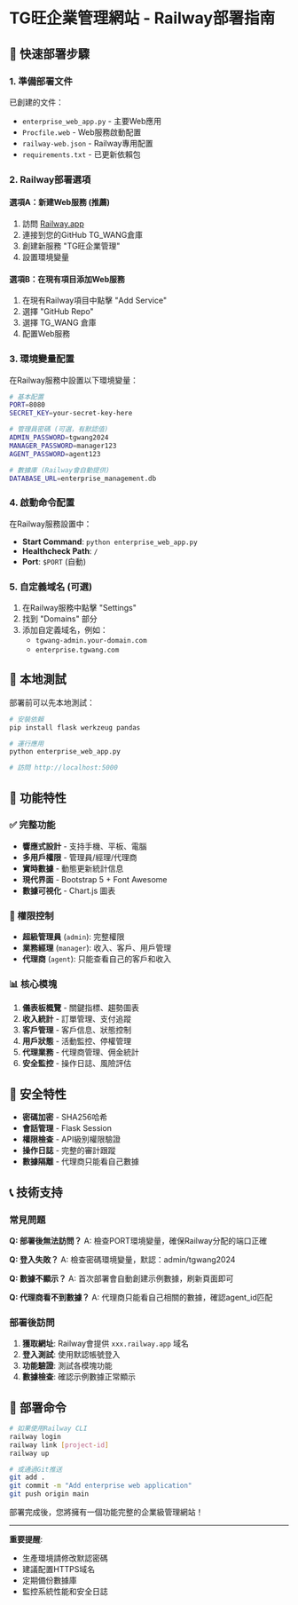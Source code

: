 # TG旺企業管理網站 - Railway部署指南

## 🚀 快速部署步驟

### 1. 準備部署文件
已創建的文件：
- `enterprise_web_app.py` - 主要Web應用
- `Procfile.web` - Web服務啟動配置
- `railway-web.json` - Railway專用配置
- `requirements.txt` - 已更新依賴包

### 2. Railway部署選項

#### 選項A：新建Web服務 (推薦)
1. 訪問 [Railway.app](https://railway.app)
2. 連接到您的GitHub TG_WANG倉庫
3. 創建新服務 "TG旺企業管理"
4. 設置環境變量

#### 選項B：在現有項目添加Web服務
1. 在現有Railway項目中點擊 "Add Service"
2. 選擇 "GitHub Repo" 
3. 選擇 TG_WANG 倉庫
4. 配置Web服務

### 3. 環境變量配置

在Railway服務中設置以下環境變量：

```bash
# 基本配置
PORT=8080
SECRET_KEY=your-secret-key-here

# 管理員密碼 (可選，有默認值)
ADMIN_PASSWORD=tgwang2024
MANAGER_PASSWORD=manager123  
AGENT_PASSWORD=agent123

# 數據庫 (Railway會自動提供)
DATABASE_URL=enterprise_management.db
```

### 4. 啟動命令配置

在Railway服務設置中：
- **Start Command**: `python enterprise_web_app.py`
- **Healthcheck Path**: `/`
- **Port**: `$PORT` (自動)

### 5. 自定義域名 (可選)

1. 在Railway服務中點擊 "Settings"
2. 找到 "Domains" 部分
3. 添加自定義域名，例如：
   - `tgwang-admin.your-domain.com`
   - `enterprise.tgwang.com`

## 🔧 本地測試

部署前可以先本地測試：

```bash
# 安裝依賴
pip install flask werkzeug pandas

# 運行應用
python enterprise_web_app.py

# 訪問 http://localhost:5000
```

## 📱 功能特性

### ✅ 完整功能
- **響應式設計** - 支持手機、平板、電腦
- **多用戶權限** - 管理員/經理/代理商
- **實時數據** - 動態更新統計信息
- **現代界面** - Bootstrap 5 + Font Awesome
- **數據可視化** - Chart.js 圖表

### 🎯 權限控制
- **超級管理員** (`admin`): 完整權限
- **業務經理** (`manager`): 收入、客戶、用戶管理
- **代理商** (`agent`): 只能查看自己的客戶和收入

### 📊 核心模塊
1. **儀表板概覽** - 關鍵指標、趨勢圖表
2. **收入統計** - 訂單管理、支付追蹤
3. **客戶管理** - 客戶信息、狀態控制
4. **用戶狀態** - 活動監控、停權管理
5. **代理業務** - 代理商管理、佣金統計
6. **安全監控** - 操作日誌、風險評估

## 🔐 安全特性

- **密碼加密** - SHA256哈希
- **會話管理** - Flask Session
- **權限檢查** - API級別權限驗證
- **操作日誌** - 完整的審計跟蹤
- **數據隔離** - 代理商只能看自己數據

## 📞 技術支持

### 常見問題

**Q: 部署後無法訪問？**
A: 檢查PORT環境變量，確保Railway分配的端口正確

**Q: 登入失敗？**
A: 檢查密碼環境變量，默認：admin/tgwang2024

**Q: 數據不顯示？**
A: 首次部署會自動創建示例數據，刷新頁面即可

**Q: 代理商看不到數據？**
A: 代理商只能看自己相關的數據，確認agent_id匹配

### 部署後訪問

1. **獲取網址**: Railway會提供 `xxx.railway.app` 域名
2. **登入測試**: 使用默認帳號登入
3. **功能驗證**: 測試各模塊功能
4. **數據檢查**: 確認示例數據正常顯示

## 🚀 部署命令

```bash
# 如果使用Railway CLI
railway login
railway link [project-id]
railway up

# 或通過Git推送
git add .
git commit -m "Add enterprise web application"
git push origin main
```

部署完成後，您將擁有一個功能完整的企業級管理網站！

---

**重要提醒**: 
- 生產環境請修改默認密碼
- 建議配置HTTPS域名
- 定期備份數據庫
- 監控系統性能和安全日誌